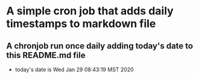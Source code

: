 A simple cron job that adds daily timestamps to markdown file
============================================================
## A chronjob run once daily adding today's date to this README.md file
* today's date is Wed Jan 29 08:43:19 MST 2020
